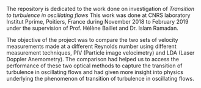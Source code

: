 The repository is dedicated to the work done on investigation of *Transition to turbulence in oscillating flows* This work was done at CNRS laboratory Institut Pprime, Poitiers, France during November 2018 to February 2019 under the supervision of Prof. Hélène Baillet and Dr. Islam Ramadan.

The objective of the project was to compare the two sets of velocity measurements made at a different Reynolds number using different measurement techniques, PIV (Particle image velocimetry) and LDA (Laser Doppler Anemometry). The comparison had helped us to access the performance of these two optical methods to capture the transition of turbulence in oscillating flows and had given more insight into physics underlying the phenomenon of transition of turbulence in oscillating flows.

